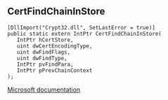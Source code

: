 ## CertFindChainInStore

```
[DllImport("Crypt32.dll", SetLastError = true)]
public static extern IntPtr CertFindChainInStore(
   IntPtr hCertStore,
   uint dwCertEncodingType,
   uint dwFindFlags,
   uint dwFindType,
   IntPtr pvFindPara,
   IntPtr pPrevChainContext
);
```

[Microsoft documentation](https://docs.microsoft.com/en-us/windows/win32/api/wincrypt/nf-wincrypt-certfindchaininstore)
